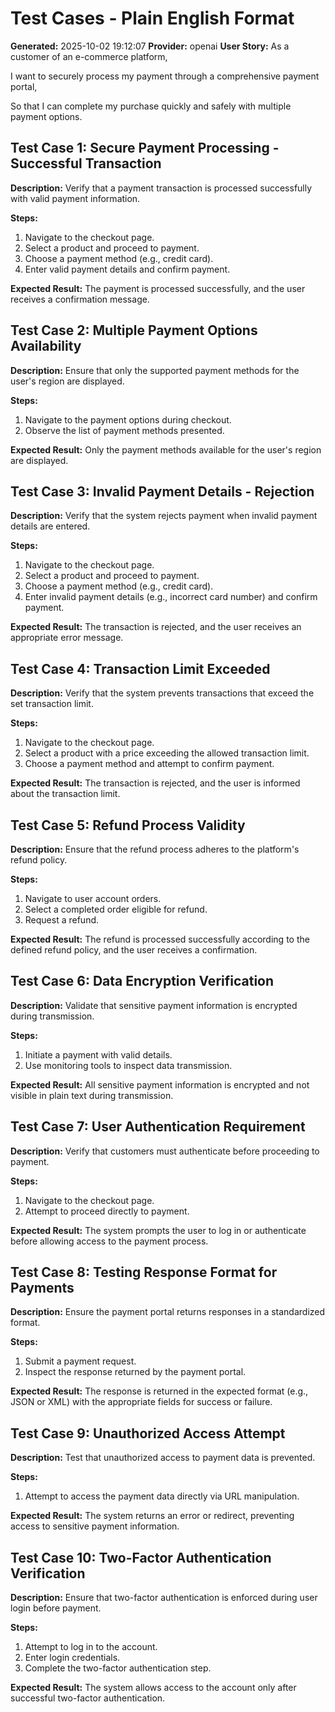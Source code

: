 # Test Cases - Plain English Format

**Generated:** 2025-10-02 19:12:07
**Provider:** openai
**User Story:** As a customer of an e-commerce platform,
I want to securely process my payment through a comprehensive payment portal,
So that I can complete my purchase quickly and safely with multiple payment options.

## Test Case 1: Secure Payment Processing - Successful Transaction

**Description:** Verify that a payment transaction is processed successfully with valid payment information.

**Steps:**
1. Navigate to the checkout page.
2. Select a product and proceed to payment.
3. Choose a payment method (e.g., credit card).
4. Enter valid payment details and confirm payment.

**Expected Result:** The payment is processed successfully, and the user receives a confirmation message.

## Test Case 2: Multiple Payment Options Availability

**Description:** Ensure that only the supported payment methods for the user's region are displayed.

**Steps:**
1. Navigate to the payment options during checkout.
2. Observe the list of payment methods presented.

**Expected Result:** Only the payment methods available for the user's region are displayed.

## Test Case 3: Invalid Payment Details - Rejection

**Description:** Verify that the system rejects payment when invalid payment details are entered.

**Steps:**
1. Navigate to the checkout page.
2. Select a product and proceed to payment.
3. Choose a payment method (e.g., credit card).
4. Enter invalid payment details (e.g., incorrect card number) and confirm payment.

**Expected Result:** The transaction is rejected, and the user receives an appropriate error message.

## Test Case 4: Transaction Limit Exceeded

**Description:** Verify that the system prevents transactions that exceed the set transaction limit.

**Steps:**
1. Navigate to the checkout page.
2. Select a product with a price exceeding the allowed transaction limit.
3. Choose a payment method and attempt to confirm payment.

**Expected Result:** The transaction is rejected, and the user is informed about the transaction limit.

## Test Case 5: Refund Process Validity

**Description:** Ensure that the refund process adheres to the platform's refund policy.

**Steps:**
1. Navigate to user account orders.
2. Select a completed order eligible for refund.
3. Request a refund.

**Expected Result:** The refund is processed successfully according to the defined refund policy, and the user receives a confirmation.

## Test Case 6: Data Encryption Verification

**Description:** Validate that sensitive payment information is encrypted during transmission.

**Steps:**
1. Initiate a payment with valid details.
2. Use monitoring tools to inspect data transmission.

**Expected Result:** All sensitive payment information is encrypted and not visible in plain text during transmission.

## Test Case 7: User Authentication Requirement

**Description:** Verify that customers must authenticate before proceeding to payment.

**Steps:**
1. Navigate to the checkout page.
2. Attempt to proceed directly to payment.

**Expected Result:** The system prompts the user to log in or authenticate before allowing access to the payment process.

## Test Case 8: Testing Response Format for Payments

**Description:** Ensure the payment portal returns responses in a standardized format.

**Steps:**
1. Submit a payment request.
2. Inspect the response returned by the payment portal.

**Expected Result:** The response is returned in the expected format (e.g., JSON or XML) with the appropriate fields for success or failure.

## Test Case 9: Unauthorized Access Attempt

**Description:** Test that unauthorized access to payment data is prevented.

**Steps:**
1. Attempt to access the payment data directly via URL manipulation.

**Expected Result:** The system returns an error or redirect, preventing access to sensitive payment information.

## Test Case 10: Two-Factor Authentication Verification

**Description:** Ensure that two-factor authentication is enforced during user login before payment.

**Steps:**
1. Attempt to log in to the account.
2. Enter login credentials.
3. Complete the two-factor authentication step.

**Expected Result:** The system allows access to the account only after successful two-factor authentication.

